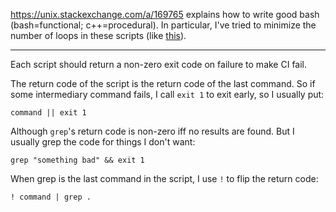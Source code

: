 https://unix.stackexchange.com/a/169765 explains how to write good bash (bash=functional; c++=procedural). In particular, I've tried to minimize the number of loops in these scripts (like [this](https://github.com/kth-competitive-programming/kactl/blob/main/doc/scripts/compile-all.sh)).

---
Each script should return a non-zero exit code on failure to make CI fail. 

The return code of the script is the return code of the last command. So if some intermediary command fails, I call `exit 1` to exit early, so I usually put:

```
command || exit 1
```

Although `grep`'s return code is non-zero iff no results are found. But I usually grep the code for things I don't want:

```
grep "something bad" && exit 1
```

When grep is the last command in the script, I use `!` to flip the return code:

```
! command | grep .
```

